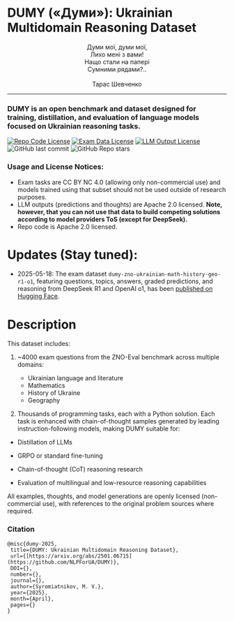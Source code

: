 # DUMY («Думи»): Ukrainian Multidomain Reasoning Dataset

<p align="center">
Думи мої, думи мої,<br>
Лихо мені з вами!<br>
Нащо стали на папері<br>
Сумними рядами?..<br><br>  Тарас Шевченко
</p>
<hr>

### DUMY is an open benchmark and dataset designed for training, distillation, and evaluation of language models focused on Ukrainian reasoning tasks.

[![Repo Code License](https://img.shields.io/badge/Code%20License-Apache_2.0-green.svg)](https://github.com/NLPForUA/DUMY/blob/main/LICENSE)
[![Exam Data License](https://img.shields.io/badge/Exam%20Data%20License-CC%20By%20NC%204.0-red.svg)](https://github.com/NLPForUA/DUMY/blob/main/DATA_LICENSE)
[![LLM Output License](https://img.shields.io/badge/LLM%20Output%20License-Apache_2.0-green.svg)](https://github.com/NLPForUA/DUMY/blob/main/LLM_OUTPUT_LICENSE)
![GitHub last commit](https://img.shields.io/github/last-commit/NLPForUA/DUMY)
![GitHub Repo stars](https://img.shields.io/github/stars/NLPForUA/DUMY?style=social)

### Usage and License Notices: 
 - Exam tasks are CC BY NC 4.0 (allowing only non-commercial use) and models trained using that subset should not be used outside of research purposes.
 - LLM outputs (predictions and thoughts) are Apache 2.0 licensed. **Note, however, that you can not use that data to build competing solutions according to model providers ToS (except for DeepSeek).**
 - Repo code is Apache 2.0 licensed.

# Updates (Stay tuned):
- 2025-05-18: The exam dataset `dumy-zno-ukrainian-math-history-geo-r1-o1`, featuring questions, topics, answers, graded predictions, and reasoning from DeepSeek R1 and OpenAI o1, has been [published on Hugging Face](https://huggingface.co/datasets/NLPForUA/dumy-zno-ukrainian-math-history-geo-r1-o1).

# Description
This dataset includes:

1. ~4000 exam questions from the ZNO-Eval benchmark across multiple domains:
   - Ukrainian language and literature
   - Mathematics
   - History of Ukraine
   - Geography

2. Thousands of programming tasks, each with a Python solution. Each task is enhanced with chain-of-thought samples generated by leading instruction-following models, making DUMY suitable for:

- Distillation of LLMs

- GRPO or standard fine-tuning

- Chain-of-thought (CoT) reasoning research

- Evaluation of multilingual and low-resource reasoning capabilities

All examples, thoughts, and model generations are openly licensed (non-commercial use), with references to the original problem sources where required.



### Citation

```
@misc{dumy-2025,
 title={DUMY: Ukrainian Multidomain Reasoning Dataset},
 url={[https://arxiv.org/abs/2501.06715](https://github.com/NLPForUA/DUMY)},
 DOI={},
 number={},
 journal={},
 author={Syromiatnikov, M. V.},
 year={2025},
 month={April}, 
 pages={}
}
```
